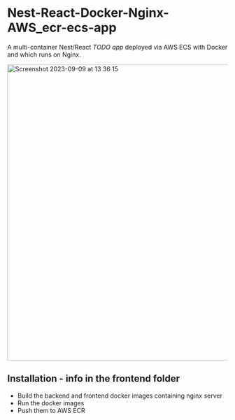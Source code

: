 # Nest-React-Docker-Nginx-AWS_ecr-ecs-app
A multi-container Nest/React _TODO app_ deployed via AWS ECS with Docker and which runs on Nginx.

<img width="678" alt="Screenshot 2023-09-09 at 13 36 15" src="https://github.com/VladC24/Nest-Docker-Nginx-AWS_ecr-ecs-app/assets/36422289/cce1bdb4-1a37-47d8-a982-fa04eb9425f8">

## Installation - info in the frontend folder

- Build the backend and frontend docker images containing nginx server
- Run the docker images
- Push them to AWS ECR


